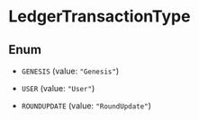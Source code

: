 

# LedgerTransactionType

## Enum


* `GENESIS` (value: `"Genesis"`)

* `USER` (value: `"User"`)

* `ROUNDUPDATE` (value: `"RoundUpdate"`)



